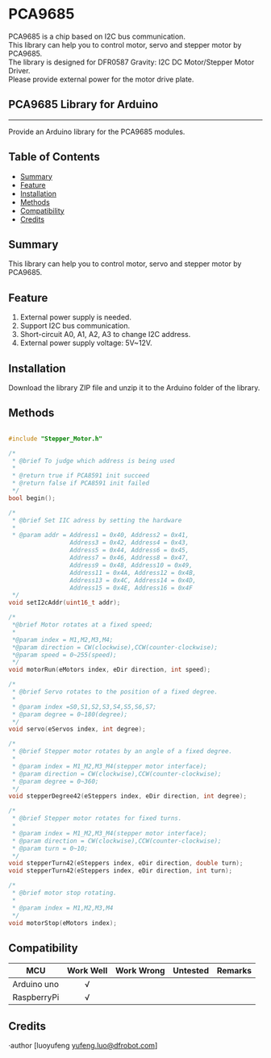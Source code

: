 # PCA9685


PCA9685 is a chip based on I2C bus communication.<br>
This library can help you to control motor, servo and stepper motor by PCA9685.<br>
The library is designed for DFR0587 Gravity: I2C DC Motor/Stepper Motor Driver.<br>
Please provide external power for the motor drive plate.<br>

## PCA9685 Library for Arduino
---------------------------------------------------------
Provide an Arduino library for the PCA9685 modules.

## Table of Contents

* [Summary](#summary)
* [Feature](#feature)
* [Installation](#installation)
* [Methods](#methods)
* [Compatibility](#compatibility)
* [Credits](#credits)
<snippet>
<content>

## Summary
This library can help you to control motor, servo and stepper motor by PCA9685.<br>

## Feature
1. External power supply is needed.
2. Support I2C bus communication.
3. Short-circuit A0, A1, A2, A3 to change I2C address.
4. External power supply voltage: 5V~12V.

## Installation

Download the library ZIP file and unzip it to the Arduino folder of the library.<br>

## Methods

```C++

#include "Stepper_Motor.h"

/* 
 * @brief To judge which address is being used 
 *
 * @return true if PCA8591 init succeed
 * @return false if PCA8591 init failed
 */
bool begin();

/* 
 * @brief Set IIC adress by setting the hardware
 *
 * @param addr = Address1 = 0x40, Address2 = 0x41,
                 Address3 = 0x42, Address4 = 0x43,
                 Address5 = 0x44, Address6 = 0x45,
                 Address7 = 0x46, Address8 = 0x47,
                 Address9 = 0x48, Address10 = 0x49, 
                 Address11 = 0x4A, Address12 = 0x4B,
                 Address13 = 0x4C, Address14 = 0x4D,
                 Address15 = 0x4E, Address16 = 0x4F
 */
void setI2cAddr(uint16_t addr);

/*
 *@brief Motor rotates at a fixed speed;
 *
 *@param index = M1,M2,M3,M4;
 *@param direction = CW(clockwise),CCW(counter-clockwise);
 *@param speed = 0~255(speed);
 */
void motorRun(eMotors index, eDir direction, int speed);

/* 
 * @brief Servo rotates to the position of a fixed degree.
 * 
 * @param index =S0,S1,S2,S3,S4,S5,S6,S7;
 * @param degree = 0~180(degree);
 */
void servo(eServos index, int degree);

/*
 * @brief Stepper motor rotates by an angle of a fixed degree.
 *
 * @param index = M1_M2,M3_M4(stepper motor interface);
 * @param direction = CW(clockwise),CCW(counter-clockwise);
 * @param degree = 0~360;
 */
void stepperDegree42(eSteppers index, eDir direction, int degree);

/*
 * @brief Stepper motor rotates for fixed turns. 
 *
 * @param index = M1_M2,M3_M4(stepper motor interface);
 * @param direction = CW(clockwise),CCW(counter-clockwise);
 * @param turn = 0~10;
 */
void stepperTurn42(eSteppers index, eDir direction, double turn);
void stepperTurn42(eSteppers index, eDir direction, int turn);

/*
 * @brief motor stop rotating.
 *
 * @param index = M1,M2,M3,M4
 */
void motorStop(eMotors index);


```



## Compatibility

MCU                | Work Well | Work Wrong | Untested  | Remarks
------------------ | :----------: | :----------: | :---------: | -----
Arduino uno |       √      |             |            | 
RaspberryPi |       √      |             |            | 


## Credits

·author [luoyufeng yufeng.luo@dfrobot.com]
